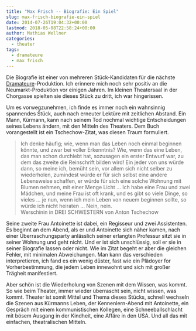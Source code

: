 ```yaml
---
title: "Max Frisch -- Biografie: Ein Spiel"
slug: max-frisch-biografie-ein-spiel
date: 2014-07-26T19:04:32+00:00
lastmod: 2018-05-08T22:58:24+00:00
author: Mathias Wellner
categories:
  - theater
tags:
  - dramateure
  - max frisch
---
```

Die Biografie ist einer von mehreren Stück-Kandidaten für die nächste <a href="http://dramateure.ch" title="die dramateure zürich" target="_blank">Dramateure</a>-Produktion. Ich erinnere mich noch sehr positiv an die Neumarkt-Produktion vor einigen Jahren. Im kleinen Theatersaal in der Chorgasse spielten sie dieses Stück zu dritt, ich war hingerissen. 

Um es vorwegzunehmen, ich finde es immer noch ein wahnsinnig spannendes Stück, auch nach erneuter Lektüre mit zeitlichen Abstand. Ein Mann, Kürmann, kann nach seinem Tod nochmal wichtige Entscheidungen seines Lebens ändern, mit den Mitteln des Theaters. Dem Buch vorangestellt ist ein Tschechow-Zitat, was diesen Traum formuliert.

<blockquote class="blockquote">
Ich denke häufig; wie, wenn man das Leben noch einmal beginnen könnte, und zwar bei voller Erkenntnis? Wie, wenn das eine Leben, das man schon durchlebt hat, sozusagen ein erster Entwurf war, zu dem das zweite die Reinschrift bilden wird! Ein jeder von uns würde dann, so meine ich, bemüht sein, vor allem sich nicht selber zu wiederholen, zumindest würde er für sich selbst eine andere Lebensweise schaffen, er würde für sich eine solche Wohnung mit Blumen nehmen, mit einer Menge Licht &#8230; Ich habe eine Frau und zwei Mädchen, und meine Frau ist oft krank, und es gibt so viele Dinge, so vieles &#8230; je nun, wenn ich mein Leben von neuem beginnen sollte, so würde ich nicht heiraten &#8230; Nein, nein.
<footer class="blockquote-footer">Werschinin in DREI SCHWESTERN von Anton Tschechow</footer>
</blockquote>

Seine zweite Frau Antoinette ist dabei, ein Regisseur und zwei Assistenten. Es beginnt an dem Abend, als er und Antoinette sich näher kamen, nach einer Überraschungsparty anlässlich seiner erlangten Professur sitzt sie in seiner Wohnung und geht nicht. Und er ist sich unschlüssig, soll er sie in seiner Biografie lassen oder nicht. Wie im Zitat begeht er aber die gleichen Fehler, mit minimalen Abweichungen. Man kann das verschieden interpretieren, ich fand es ein wenig düster, fast wie ein Plädoyer for Vorherbestimmung, die jedem Leben innewohnt und sich mit großer Trägheit manifestiert. 

Aber schön ist die Wiederholung von Szenen mit dem Wissen, was kommt. So wie beim Theater, immer wieder überrascht sein, nicht wissen, was kommt. Theater ist somit Mittel und Thema dieses Stücks, schnell wechseln die Szenen aus Kürmanns Leben, der Kennenlern-Abend mit Antoinette, ein Gespräch mit einem kommunistischen Kollegen, eine Schneeballschlacht mit bösem Ausgang in der Kindheit, eine Affäre in den USA. Und all das mit einfachen, theatralischen Mitteln.